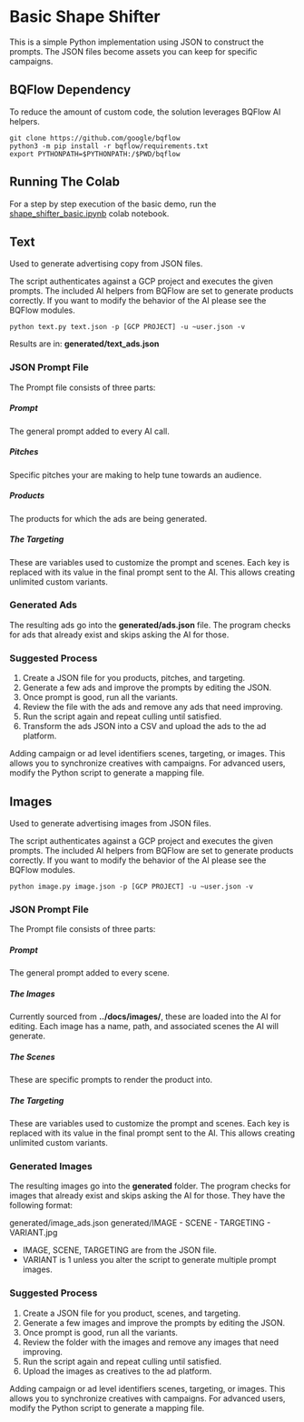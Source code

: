 # Basic Shape Shifter

This is a simple Python implementation using JSON to construct the prompts.
The JSON files become assets you can keep for specific campaigns.

## BQFlow Dependency

To reduce the amount of custom code, the solution leverages BQFlow AI helpers.

```
git clone https://github.com/google/bqflow
python3 -m pip install -r bqflow/requirements.txt
export PYTHONPATH=$PYTHONPATH:/$PWD/bqflow
```

## Running The Colab

For a step by step execution of the basic demo, run the
[shape_shifter_basic.ipynb](shape_shifter_basic.ipynb) colab notebook.

## Text

Used to generate advertising copy from JSON files.

The script authenticates against a GCP project and executes the given prompts.
The included AI helpers from BQFlow are set to generate products correctly.
If you want to modify the behavior of the AI please see the BQFlow modules.

```
python text.py text.json -p [GCP PROJECT] -u ~user.json -v
```

Results are in: **generated/text_ads.json**

### JSON Prompt File

The Prompt file consists of three parts:

##### Prompt

The general prompt added to every AI call.

##### Pitches

Specific pitches your are making to help tune towards an audience.

##### Products

The products for which the ads are being generated.

##### The Targeting

These are variables used to customize the prompt and scenes.  Each key is
replaced with its value in the final prompt sent to the AI.  This allows
creating unlimited custom variants.

### Generated Ads

The resulting ads go into the **generated/ads.json** file.  The program checks
for ads that already exist and skips asking the AI for those.

### Suggested Process

1. Create a JSON file for you products, pitches, and targeting.
2. Generate a few ads and improve the prompts by editing the JSON.
3. Once prompt is good, run all the variants.
4. Review the file with the ads and remove any ads that need improving.
5. Run the script again and repeat culling until satisfied.
6. Transform the ads JSON into a CSV and upload the ads to the ad platform.

Adding campaign or ad level identifiers scenes, targeting, or images.
This allows you to synchronize creatives with campaigns.
For advanced users, modify the Python script to generate a mapping file.


## Images

Used to generate advertising images from JSON files.

The script authenticates against a GCP project and executes the given prompts.
The included AI helpers from BQFlow are set to generate products correctly.
If you want to modify the behavior of the AI please see the BQFlow modules.

```
python image.py image.json -p [GCP PROJECT] -u ~user.json -v
```

### JSON Prompt File

The Prompt file consists of three parts:

##### Prompt

The general prompt added to every scene.

##### The Images

Currently sourced from **../docs/images/**, these are loaded into the AI for
editing.  Each image has a name, path, and associated scenes the AI will
generate.

##### The Scenes

These are specific prompts to render the product into.

##### The Targeting

These are variables used to customize the prompt and scenes.  Each key is
replaced with its value in the final prompt sent to the AI.  This allows
creating unlimited custom variants.

### Generated Images

The resulting images go into the **generated** folder.  The program checks
for images that already exist and skips asking the AI for those. They have the
following format:

generated/image_ads.json
generated/IMAGE - SCENE - TARGETING - VARIANT.jpg

- IMAGE, SCENE, TARGETING are from the JSON file.
- VARIANT is 1 unless you alter the script to generate multiple prompt images.

### Suggested Process

1. Create a JSON file for you product, scenes, and targeting.
2. Generate a few images and improve the prompts by editing the JSON.
3. Once prompt is good, run all the variants.
4. Review the folder with the images and remove any images that need improving.
5. Run the script again and repeat culling until satisfied.
6. Upload the images as creatives to the ad platform.

Adding campaign or ad level identifiers scenes, targeting, or images. 
This allows you to synchronize creatives with campaigns.
For advanced users, modify the Python script to generate a mapping file.
